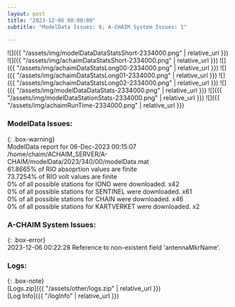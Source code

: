 ```yaml
---
layout: post
title: "2023-12-06 00:00:00"
subtitle: "ModelData Issues: 6; A-CHAIM System Issues: 1"

---
```


![]({{ "/assets/img/modelDataDataStatsShort-2334000.png" | relative_url }})
![]({{ "/assets/img/achaimDataStatsShort-2334000.png" | relative_url }})
![]({{ "/assets/img/achaimDataStatsLong00-2334000.png" | relative_url }})
![]({{ "/assets/img/achaimDataStatsLong01-2334000.png" | relative_url }})
![]({{ "/assets/img/achaimDataStatsLong02-2334000.png" | relative_url }})
![]({{ "/assets/img/modelDataDataStats-2334000.png" | relative_url }})
![]({{ "/assets/img/modelDataStationStats-2334000.png" | relative_url }})
![]({{ "/assets/img/achaimRunTime-2334000.png" | relative_url }})


### ModelData Issues:  
  
{: .box-warning}  
 ModelData report for 06-Dec-2023 00:15:07   
 /home/chaim/ACHAIM_SERVER/A-CHAIM/modelData/2023/340/00/modelData.mat   
 61.8665% of RIO absoprtion values are finite   
 73.7254% of RIO volt values are finite   
 0% of all possible stations for IONO were downloaded. x42   
 0% of all possible stations for SENTINEL were downloaded. x61   
 0% of all possible stations for CHAIN were downloaded. x46   
 0% of all possible stations for KARTVERKET were downloaded. x2   
  
### A-CHAIM System Issues:  
  
{: .box-error}  
2023-12-06 00:22:28 Reference to non-existent field 'antennaMkrName'.  

### Logs:  
  
{: .box-note}  
[Logs.zip]({{ "/assets/other/logs.zip" | relative_url }})  
[Log Info]({{ "/logInfo" | relative_url }})  
